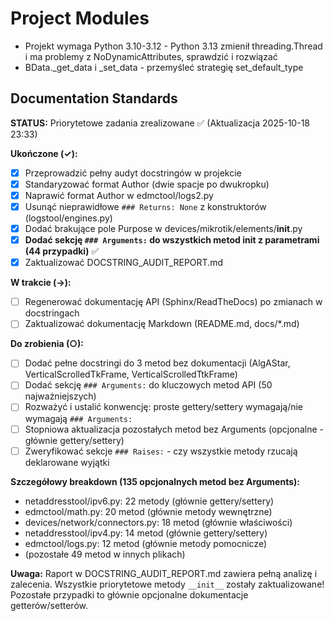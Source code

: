 # Project Modules

- Projekt wymaga Python 3.10-3.12 - Python 3.13 zmienił threading.Thread i ma problemy z NoDynamicAttributes, sprawdzić i rozwiązać
- BData._get_data i _set_data - przemyśleć strategię set_default_type

## Documentation Standards

**STATUS:** Priorytetowe zadania zrealizowane ✅ (Aktualizacja 2025-10-18 23:33)

**Ukończone (✓):**
- [x] Przeprowadzić pełny audyt docstringów w projekcie
- [x] Standaryzować format Author (dwie spacje po dwukropku)
- [x] Naprawić format Author w edmctool/logs2.py
- [x] Usunąć nieprawidłowe `### Returns: None` z konstruktorów (logstool/engines.py)
- [x] Dodać brakujące pole Purpose w devices/mikrotik/elements/__init__.py
- [x] **Dodać sekcję `### Arguments:` do wszystkich metod __init__ z parametrami (44 przypadki)** ✅
- [x] Zaktualizować DOCSTRING_AUDIT_REPORT.md

**W trakcie (→):**
- [ ] Regenerować dokumentację API (Sphinx/ReadTheDocs) po zmianach w docstringach
- [ ] Zaktualizować dokumentację Markdown (README.md, docs/*.md)

**Do zrobienia (○):**
- [ ] Dodać pełne docstringi do 3 metod bez dokumentacji (AlgAStar, VerticalScrolledTkFrame, VerticalScrolledTtkFrame)
- [ ] Dodać sekcję `### Arguments:` do kluczowych metod API (50 najważniejszych)
- [ ] Rozważyć i ustalić konwencję: proste gettery/settery wymagają/nie wymagają `### Arguments:`
- [ ] Stopniowa aktualizacja pozostałych metod bez Arguments (opcjonalne - głównie gettery/settery)
- [ ] Zweryfikować sekcje `### Raises:` - czy wszystkie metody rzucają deklarowane wyjątki

**Szczegółowy breakdown (135 opcjonalnych metod bez Arguments):**
- netaddresstool/ipv6.py: 22 metody (głównie gettery/settery)
- edmctool/math.py: 20 metod (głównie metody wewnętrzne)
- devices/network/connectors.py: 18 metod (głównie właściwości)
- netaddresstool/ipv4.py: 14 metod (głównie gettery/settery)
- edmctool/logs.py: 12 metod (głównie metody pomocnicze)
- (pozostałe 49 metod w innych plikach)

**Uwaga:** Raport w DOCSTRING_AUDIT_REPORT.md zawiera pełną analizę i zalecenia. Wszystkie priorytetowe metody `__init__` zostały zaktualizowane! Pozostałe przypadki to głównie opcjonalne dokumentacje getterów/setterów.
